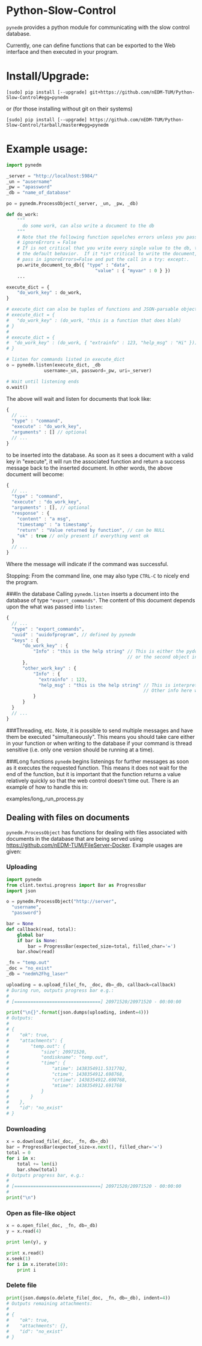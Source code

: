 Python-Slow-Control
===================

`pynedm` provides a python module for communicating with the slow control
database.

Currently, one can define functions that can be exported to the Web interface
and then executed in your program.

# Install/Upgrade:

```
[sudo] pip install [--upgrade] git+https://github.com/nEDM-TUM/Python-Slow-Control#egg=pynedm
```

or (for those installing without git on their systems)

```
[sudo] pip install [--upgrade] https://github.com/nEDM-TUM/Python-Slow-Control/tarball/master#egg=pynedm
```

# Example usage:

```python
import pynedm

_server = "http://localhost:5984/"
_un = "ausername"
_pw = "apassword"
_db = "name_of_database"

po = pynedm.ProcessObject(_server, _un, _pw, _db)

def do_work:
    """
      do some work, can also write a document to the db
    """
	# Note that the following function squelches errors unless you pass in
    # ignoreErrors = False
	# If is not critical that you write every single value to the db, then keep
	# the default behavior.  If it *is* critical to write the document, then
	# pass in ignoreErrors=False and put the call in a try: except:.
	po.write_document_to_db({ "type" : "data",
                                 "value" : { "myvar" : 0 } })
    ...

execute_dict = {
    "do_work_key" : do_work,
}

# execute_dict can also be tuples of functions and JSON-parsable objects, e.g.:
# execute_dict = {
#   "do_work_key" : (do_work, "this is a function that does blah)
# }
#
# execute_dict = {
#  "do_work_key" : (do_work, { "extrainfo" : 123, "help_msg" : "Hi" }))
# }

# listen for commands listed in execute_dict
o = pynedm.listen(execute_dict, _db
              username=_un, password=_pw, uri=_server)

# Wait until listening ends
o.wait()

```

The above will wait and listen for documents that look like:

```javascript
{
  // ...
  "type" : "command",
  "execute" : "do_work_key",
  "arguments" : [] // optional
  // ...
}
```
to be inserted into the database.  As soon as it sees a document with a
valid key in "execute", it will run the associated function and return a
success message back to the inserted document.  In other words, the above
document will become:

```javascript
{
  // ...
  "type" : "command",
  "execute" : "do_work_key",
  "arguments" : [], // optional
  "response" : {
    "content" : "a msg",
    "timestamp" : "a timestamp",
    "return" : "Value returned by function", // can be NULL
    "ok" : true // only present if everything went ok
  }
  // ...
}
```

Where the message will indicate if the command was successful.

Stopping:
From the command line, one may also type `CTRL-C` to nicely end the program.

###In the database
Calling `pynedm.listen` inserts a document into the database of type `"export_commands"`.
The content of this document depends upon the what was passed into `listen`:

```javascript
{
  // ...
  "type" : "export_commands",
  "uuid" : "uuidofprogram", // defined by pynedm
  "keys" : {
      "do_work_key" : {
          "Info" : "this is the help string" // This is either the pydoc help string,
                                             // or the second object in the tuple passed in to listen
      },
      "other_work_key" : {
          "Info" : { 
            "extrainfo" : 123,
            "help_msg" : "this is the help string" // This is interpreted as the help string
                                                   // Other info here way be interpreted, e.g. by the web interface.
          }
      }      
  }
  // ...
}
```


###Threading, etc.
Note, it is possible to send multiple messages and have them be executed
"simultaneously". This means you should take care either in your function or
when writing to the database if your command is thread sensitive (i.e. only one
version should be running at a time).

###Long functions
`pynedm` begins listenings for further messages as soon as it executes the
requested function.  This means it does not wait for the end of the function,
but it is important that the function returns a value relatively quickly so
that the web control doesn't time out.  There is an example of how to handle
this in:

examples/long_run_process.py

## Dealing with files on documents

`pynedm.ProcessObject` has functions for dealing with files associated with documents
in the database that are being served using https://github.com/nEDM-TUM/FileServer-Docker.
Example usages are given:

### Uploading

```python
import pynedm
from clint.textui.progress import Bar as ProgressBar
import json

o = pynedm.ProcessObject("http://server",
  "username",
  "password") 

bar = None
def callback(read, total):
    global bar
    if bar is None:
        bar = ProgressBar(expected_size=total, filled_char='=')
    bar.show(read)

_fn = "temp.out"
_doc = "no_exist"
_db = "nedm%2Fhg_laser"

uploading = o.upload_file(_fn, _doc, db=_db, callback=callback)
# During run, outputs progress bar e.g.: 
#
# [================================] 20971520/20971520 - 00:00:00

print("\n{}".format(json.dumps(uploading, indent=4)))
# Outputs:
#
# {
#    "ok": true, 
#    "attachments": {
#        "temp.out": {
#            "size": 20971520, 
#            "ondiskname": "temp.out", 
#            "time": {
#                "atime": 1438354911.5317702, 
#                "ctime": 1438354912.698768, 
#                "crtime": 1438354912.698768, 
#                "mtime": 1438354912.691768
#            }
#        }
#    }, 
#    "id": "no_exist"
# }
```
### Downloading 

```python
x = o.download_file(_doc, _fn, db=_db)
bar = ProgressBar(expected_size=x.next(), filled_char='=')
total = 0
for i in x:
    total += len(i)
    bar.show(total)
# Outputs progress bar, e.g.:
#
# [================================] 20971520/20971520 - 00:00:00
# 
print("\n")
```

### Open as file-like object

```python
x = o.open_file(_doc, _fn, db=_db)
y = x.read(4)

print len(y), y

print x.read()
x.seek(1)
for i in x.iterate(10):
    print i
```

### Delete file  

```python
print(json.dumps(o.delete_file(_doc, _fn, db=_db), indent=4))
# Outputs remaining attachments:
#
# {
#    "ok": true, 
#    "attachments": {}, 
#    "id": "no_exist"
# }
```

